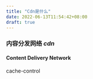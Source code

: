 ```yaml
---
title: "Cdn是什么"
date: 2022-06-13T11:54:42+08:00
draft: true
---
```


### 内容分发网络 **_cdn_**

#### Content Delivery Network

cache-control
